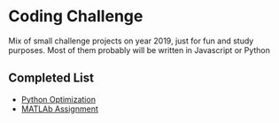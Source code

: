 # Coding Challenge

Mix of small challenge projects on year 2019, just for fun and study purposes.
Most of them probably will be written in Javascript or Python

## Completed List

- [Python Optimization](https://github.com/atriple/Coding-Challenge/tree/master/Python-Optimization)
- [MATLAb Assignment](https://github.com/atriple/Coding-Challenge/tree/master/MATLab-Assignment)
